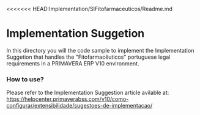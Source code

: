 <<<<<<< HEAD:Implementation/SIFitofarmaceuticos/Readme.md
# Implementation Suggetion

In this directory you will the code sample to implement the Implementation Suggetion that handles the "Fitofarmacêuticos" portuguese legal requirements in a PRIMAVERA ERP V10 environment.

### How to use?
Please refer to the Implementation Suggestion article avilable at: https://helpcenter.primaverabss.com/v10/como-configurar/extensibilidade/sugestoes-de-implementacao/ 

